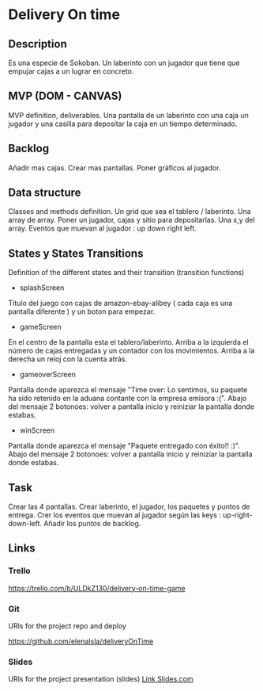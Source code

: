 # Delivery On time

## Description
Es una especie de Sokoban. Un laberinto con un jugador que tiene que empujar cajas a un lugrar en concreto.


## MVP (DOM - CANVAS)
MVP definition, deliverables.
Una pantalla de un laberinto con una caja un jugador y una casilla para depositar la caja en un tiempo determinado.


## Backlog
Añadir mas cajas.
Crear mas pantallas.
Poner gráficos al jugador. 


## Data structure
Classes and methods definition.
Un grid que sea el tablero / laberinto. Una array de array.
Poner un jugador, cajas y sitio para depositarlas. Una x,y del array.
Eventos que muevan al jugador : up down right left.


## States y States Transitions
Definition of the different states and their transition (transition functions)

- splashScreen

Titulo del juego con cajas de amazon-ebay-alibey ( cada caja es una pantalla diferente ) y un boton para empezar. 

- gameScreen

En el centro de la pantalla esta el tablero/laberinto. Arriba a la izquierda el número de cajas entregadas y un contador con los movimientos. Arriba a la derecha un reloj con la cuenta atrás. 


- gameoverScreen

Pantalla donde aparezca el mensaje "Time over: Lo sentimos, su paquete ha sido retenido en la aduana contante con la empresa emisora :(". Abajo del mensaje 2 botonoes: volver a pantalla inicio y reiniziar la pantalla donde estabas. 

- winScreen

Pantalla donde aparezca el mensaje "Paquete entregado con éxito!! :)". Abajo del mensaje 2 botonoes: volver a pantalla inicio y reiniziar la pantalla donde estabas. 


## Task

Crear las 4 pantallas.
Crear laberinto, el jugador, los paquetes y puntos de entrega.
Crer los eventos que muevan al jugador según las keys : up-right-down-left.
Añadir los puntos de backlog.

## Links


### Trello

https://trello.com/b/ULDkZ130/delivery-on-time-game



### Git
URls for the project repo and deploy

https://github.com/elenaIsla/deliveryOnTime


### Slides
URls for the project presentation (slides)
[Link Slides.com](http://slides.com)
